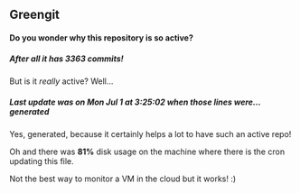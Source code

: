 ## Greengit

#### Do you wonder why this repository is so active?

##### After all it has 3363 commits!

But is it *really* active? Well...

##### Last update was on Mon Jul 1 at 3:25:02 when those lines were... generated

Yes, generated, because it certainly helps a lot to have such an active repo!

Oh and there was **81%** disk usage on the machine
where there is the cron updating this file.

Not the best way to monitor a VM in the cloud but it works! :)
